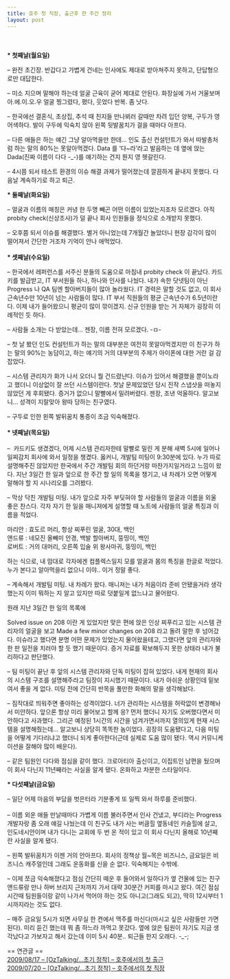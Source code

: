 ```yaml
---
title: 호주 첫 직장, 출근후 한 주간 정리
layout: post
---
```

<div style="text-align: center;">
</div>

<div>
  <span style="font-weight: bold;"><br /> <br /> * 첫째날(월요일)</span></p> 
  
  <p>
    &#8211; 완전 초긴장. 반갑다고 가볍게 건네는 인사에도 제대로 받아쳐주지 못하고, 단답형으로만 대답한다.
  </p>
  
  <p>
    &#8211; 미소 지으며 말해야 하는데 얼굴 근육이 굳어 제대로 안된다. 화장실에 가서 거울보며 아.에.이.오.우 얼굴 찡그렸다, 폈다, 웃었다 반복. 좀 낫다.
  </p>
  
  <p>
    &#8211; 한국에선 결혼식, 초상집, 추석 때 친지들 만나뵈러 갈때만 차려 입던 양복, 구두가 영 어색하다. 발이 구두에 익숙치 않아 왼쪽 뒷발꿈치가 걸을 때마다 아프다.
  </p>
  
  <p>
    &#8211; 다른 애들은 하는 얘긴 그냥 알아먹을만 한데&#8230; 인도 출신 컨설턴트가 와서 따발총처럼 하는 말의 80%는 못알아먹겠다. Data 를 &#8216;다~라&#8217;라고 발음하는 데 옆에 앉는 Dada(진짜 이름이 다다 -_-)를 얘기하는 건지 뭔지 영 헷갈린다.
  </p>
  
  <p>
    &#8211; 4시쯤 되서 테스트 환경의 이슈 해결 과제가 떨어졌는데 깔끔하게 끝내지 못했다. 다음날 계속하기로 하고 퇴근.
  </p>
  
  <p>
    <span style="font-weight: bold;">* 둘째날(화요일)</span>
  </p>
  
  <p>
    &#8211; 얼굴과 이름의 매칭은 커녕 한 두명 빼곤 어떤 이름이 있었는지조차 모르겠다. 아직 probity check(신상조사)가 덜 끝나 회사 인원들을 정식으로 소개받지 못했다.
  </p>
  
  <p>
    &#8211; 오후쯤 되서 이슈를 해결했다. 별거 아니었는데 7개월간 놀았더니 현장 감각이 많이 떨어져서 간단한 거조차 기억이 안나 애먹었다. <br /> <br style="font-weight: bold;" /><span style="font-weight: bold;">* 셋째날(수요일)</span>
  </p>
  
  <p>
    &#8211; 한국에서 레퍼런스를 서주신 분들의 도움으로 마침내 probity check 이 끝났다. 카드키를 발급받고, IT 부서원들 하나, 하나와 인사를 나눴다. 내가 속한 닷넷팀이 아닌 Progress 나 QA 팀엔 할아버지들이 많아 놀라웠다. IT 경력은 말할 것도 없고, 이 회사 근속년수만 10년이 넘는 사람들이 많다. IT 부서 직원들의 평균 근속년수가 6.5년이란다. 이제 내가 들어왔으니 평균이 많이 깎이겠지. 신규 인원을 받는 거 자체가 굉장히 이례적인 듯 하다.
  </p>
  
  <p>
    &#8211; 사람들 소개는 다 받았는데&#8230; 젠장, 이름 전혀 모르겠다. -ㅁ-
  </p>
  
  <p>
    &#8211; 첫 날 봤던 인도 컨설턴트가 하는 말의 대부분은 여전히 못알아먹겠지만 이 친구가 하는 말의 90%는 농담이고, 하는 얘기의 거의 대부분의 주제가 아이폰에 대한 거란 걸 감잡았다.
  </p>
  
  <p>
    &#8211; 시스템 관리자가 화가 나서 오더니 뭘 건드렸냔다. 이슈가 있어서 해결했을 뿐이노라고 했더니 이상없이 잘 쓰던 시스템이란다. 첫날 문제있었던 당시 진작 스냅샷을 떠놓지 않았던 게 후회됐다. 증거가 없으니 말빨에서 밀려버렸다. 젠장, 조낸 억울하다. 알고보니&#8230; 성격이 지랄맞아 왕따 당하는 친구였다.
  </p>
  
  <p>
    &#8211; 구두로 인한 왼쪽 발뒤꿈치 통증이 조금 익숙해졌다.<br /> <br style="font-weight: bold;" /><span style="font-weight: bold;">* 넷째날(목요일)</span><br style="font-weight: bold;" /><br /> &#8211;&nbsp; 카드키도 생겼겠다, 어제 시스템 관리자한테 말빨로 밀린 게 분해 새벽 5시에 일어나 일찌감치 회사에 와서 일정을 챙겼다. 옳커니, 개발팀 미팅이 9:30분에 있다. 누가 따로 설명해주진 않았지만 한국에서 주간 개발팀 회의 하던거랑 마찬가지일거라고 느낌이 왔다. 지난 3일간 한 일과 앞으로 한 주간 할 일의 목록을 챙기고, 내 차례가 오면 어떻게 말해야 할 지 시나리오를 그려봤다.
  </p>
  
  <p>
    &#8211; 막상 닥친 개발팀 미팅. 내가 앞으로 자주 부딪혀야 할 사람들의 얼굴과 이름을 외울 좋은 찬스다. 각자 자기 한 일을 매니져에게 설명할 때 노트에 사람들의 얼굴 특징과 이름을 적었다.
  </p>
  
  <p>
    마리안 : 효도르 머리, 항상 찌푸린 얼굴, 30대, 백인<br /> 앤드류 : 네모진 올빼미 안경, 백발 할아버지, 뚱띵이, 백인<br /> 로버트 : 거의 대머리, 오른쪽 입술 위 왕사마귀, 뚱띵이, 백인
  </p>
  
  <p>
    하는 식으로, 내 맘대로 각자에겐 컴플렉스일지 모를 얼굴과 몸의 특징을 한글로 적었다. 누가 본다고 알아먹을리 없으니 이야.. 이거 정말 좋다.
  </p>
  
  <p>
    &#8211; 계속해서 개발팀 미팅. 내 차례가 왔다. 매니져는 내가 처음이라 준비 안됐을거라 생각했는지 이미 뭐하는 지 알고 있지만 따로 덧붙일게 없느냐고 물어왔다.
  </p>
  
  <p>
    원래 지난 3일간 한 일의 목록에
  </p>
  
  <p>
    Solved issue on 208 이란 게 있었지만 맞은 편에 앉은 인상 찌푸리고 있는 시스템 관리자의 얼굴을 보고 Made a few minor changes on 208 라고 돌려 말한 후 넘어갔다. 이슈라고 했다면 분명 어떤 문제가 있었는지 물어왔을테고, 그랬다면 앞의 관리자와 한 판 일전을 치러야 할 듯 했기 때문이다. 증거 자료를 확보해두지 못한 상태라 내가 불리하다고 판단했다.
  </p>
  
  <p>
    &#8211; 팀 미팅이 끝난 후 앞의 시스템 관리자와 단독 미팅이 잡혀 있었다. 내게 현재의 회사의 시스템 구조를 설명해주라고 팀장이 지시했기 때문이다. 내가 아쉬운 상황인데 밑보여서 좋을 게 없다. 미팅 전에 간단히 반목을 풀만한 화해의 말을 생각해놨다.
  </p>
  
  <p>
    &#8211; 짐작대로 띄워주면 좋아하는 성격이었다. 너가 관리하는 시스템을 허락없이 변경해놔서 미안하다. 앞으론 항상 미리 물어보고 할께 응? 먼저 했더니 자기도 오버했다면서 미안하다고 사과했다. 그리곤 예정된 1시간의 시간을 넘겨가면서까지 열의있게 현재 시스템을 설명해줬는데&#8230; 알고보니 상당히 똑똑한 놈이었다. 굉장히 도움됐다고, 다음 미팅을 어떻게 기다리냐고 했더니 되게 좋아한다(근데 실제로 도움 많이 됐다. 역시 커뮤니케이션을 잘해야 많이 배운다).
  </p>
  
  <p>
    &#8211; 같은 팀원인 다다와 점심을 같이 했다. 크로아티아 출신이고, 이집트인 남편을 뒀으며 이 회사 다닌지 11년째라는 사실을 알게 됐다. 온화하고 차분한 스타일이다.
  </p>
  
  <p>
    <span style="font-weight: bold;">* 다섯째날(금요일)</span>
  </p>
  
  <p>
    &#8211; 일단 어제 마음의 부담을 벗은터라 기분좋게 또 일찍 와서 하루를 준비했다.<br /> &nbsp;<br /> &#8211; 이름 외운 애들 만날때마다 가볍게 이름 불러주면서 인사 건냈고, 부디라는 Progress 개발자랑 좀 오래 얘길 나눴는데 이 친구도 내가 사는 버큼힐 옆동네인 카슬힐에 살고, 인도네시안이며 내가 다니는 교회에 두 번 온 적이 있고 이 회사 다닌지 올해로 10년째 란 사실을 알게 됐다.
  </p>
  
  <p>
    &#8211; 왼쪽 발뒤꿈치가 이젠 거의 안아프다. 회사의 정책상 월~목은 비즈니스, 금요일은 비즈니스 캐주얼인데 그래도 운동화를 신을 순 없다. 익숙해지는 수밖에.
  </p>
  
  <p>
    &#8211; 이제 쪼금 익숙해졌다고 점심 간단히 떼운 후 들어와서 일하다가 옆 건물에 있는 친구 앤드류랑 만나 하버 브리지 근처까지 가서 대략 30분간 커피를 마시고 왔다. 여긴 점심 시간때 팀원들이랑 같이 나가서 먹어야 하는 것도 아니고(그래도 되고), 딱히 12시부터 1시까지라는 것도 없다.
  </p>
  
  <p>
    &#8211; 매주 금요일 5시가 되면 사무실 한 켠에서 맥주를 마신다(마시고 싶은 사람들만 가면 된다). 미리 듣긴 했는데 뭐 좀 하느라 까먹고 못갔다. 옆에 앉은 팀원이 자기도 지금 생각났다고 가보자고 해서 갔는데 이미 5시 40분.. 퇴근들 한지 오래다. -_-;<span style="font-weight: bold;"></span>
  </p>
  
  <p>
    == 연관글 ==<br /> <a href="http://www.ahkim.com/entry/%ED%98%B8%EC%A3%BC%EC%97%90%EC%84%9C%EC%9D%98-%EC%B2%AB-%EC%B6%9C%EA%B7%BC" target="">2009/08/17 &#8211; [OzTalking/&#8230;초기 정착] &#8211; 호주에서의 첫 출근</a><br /> <a href="http://www.ahkim.com/entry/FirstCompanyToWorkForInAustralia" target="">2009/07/20 &#8211; [OzTalking/&#8230;초기 정착] &#8211; 호주에서의 첫 직장</a> </div>